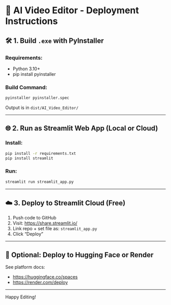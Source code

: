 # 🚀 AI Video Editor - Deployment Instructions

## 🛠️ 1. Build `.exe` with PyInstaller
### Requirements:
- Python 3.10+
- pip install pyinstaller

### Build Command:
```bash
pyinstaller pyinstaller.spec
```

Output is in `dist/AI_Video_Editor/`

---

## 🌐 2. Run as Streamlit Web App (Local or Cloud)

### Install:
```bash
pip install -r requirements.txt
pip install streamlit
```

### Run:
```bash
streamlit run streamlit_app.py
```

---

## ☁️ 3. Deploy to Streamlit Cloud (Free)
1. Push code to GitHub
2. Visit: https://share.streamlit.io/
3. Link repo + set file as: `streamlit_app.py`
4. Click “Deploy”

---

## 🎤 Optional: Deploy to Hugging Face or Render
See platform docs:
- https://huggingface.co/spaces
- https://render.com/deploy

---

Happy Editing!
